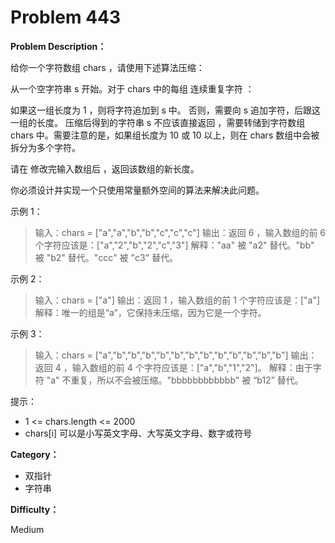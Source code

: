 # Problem 443

**Problem Description：**

给你一个字符数组 chars ，请使用下述算法压缩：

从一个空字符串 s 开始。对于 chars 中的每组 连续重复字符 ：

如果这一组长度为 1 ，则将字符追加到 s 中。
否则，需要向 s 追加字符，后跟这一组的长度。
压缩后得到的字符串 s 不应该直接返回 ，需要转储到字符数组 chars 中。需要注意的是，如果组长度为 10 或 10 以上，则在 chars 数组中会被拆分为多个字符。

请在 修改完输入数组后 ，返回该数组的新长度。

你必须设计并实现一个只使用常量额外空间的算法来解决此问题。

 

示例 1：

> 输入：chars = ["a","a","b","b","c","c","c"]
> 输出：返回 6 ，输入数组的前 6 个字符应该是：["a","2","b","2","c","3"]
> 解释："aa" 被 "a2" 替代。"bb" 被 "b2" 替代。"ccc" 被 "c3" 替代。

示例 2：

> 输入：chars = ["a"]
> 输出：返回 1 ，输入数组的前 1 个字符应该是：["a"]
> 解释：唯一的组是“a”，它保持未压缩，因为它是一个字符。

示例 3：

> 输入：chars = ["a","b","b","b","b","b","b","b","b","b","b","b","b"]
> 输出：返回 4 ，输入数组的前 4 个字符应该是：["a","b","1","2"]。
> 解释：由于字符 "a" 不重复，所以不会被压缩。"bbbbbbbbbbbb" 被 “b12” 替代。
 

提示：

- 1 <= chars.length <= 2000
- chars[i] 可以是小写英文字母、大写英文字母、数字或符号

**Category：**

- 双指针
- 字符串

**Difficulty：**

Medium


